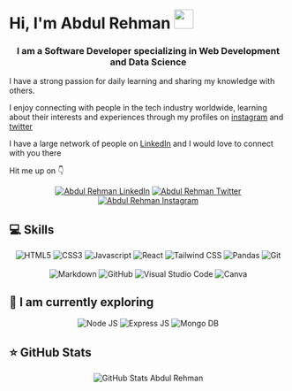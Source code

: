 # Hi, I'm Abdul Rehman <img src="https://raw.githubusercontent.com/MartinHeinz/MartinHeinz/master/wave.gif" width="35px">
<h3 align="center">I am a Software Developer specializing in Web Development and Data Science</h3>

I have a strong passion for daily learning and sharing my knowledge with others.

I enjoy connecting with people in the tech industry worldwide, learning about their interests and experiences through my profiles on [instagram](https://instagram.com/seziente) and [twitter](https://twitter.com/codeabdulwhat)          

I have a large network of people on [LinkedIn](https://linkedin.com/in/tooba-jamal) and I would love to connect with you there

Hit me up on 👇

<div align="center">
<a href="https://linkedin.com/in/r3hmantom"><img src="https://img.shields.io/badge/LinkedIn-0077B5?style=for-the-badge&logo=linkedin&logoColor=white" alt="Abdul Rehman LinkedIn"/></a>
<a href="https://twitter.com/codeabdulwhat"><img src="https://img.shields.io/badge/Twitter-1DA1F2?style=for-the-badge&logo=twitter&logoColor=white" alt="Abdul Rehman Twitter"></a>
<a href="https://instagram.com/seziente"><img src="https://img.shields.io/badge/Instagram-E4405F?style=for-the-badge&logo=instagram&logoColor=white" alt="Abdul Rehman Instagram"></a>
</div>

## 💻 Skills


<div align="center">
  <img src="https://img.shields.io/badge/HTML-239120?style=for-the-badge&logo=html5&logoColor=white" alt="HTML5">
  <img src="https://img.shields.io/badge/CSS-239120?&style=for-the-badge&logo=css3&logoColor=white" alt="CSS3">
  <img src="https://img.shields.io/badge/JavaScript-F7DF1E?style=for-the-badge&logo=javascript&logoColor=black" alt="Javascript">
  <img src="https://img.shields.io/badge/React-20232A?style=for-the-badge&logo=react&logoColor=61DAFB" alt="React">
  <img src="https://img.shields.io/badge/Tailwind_CSS-38B2AC?style=for-the-badge&logo=tailwind-css&logoColor=white" alt="Tailwind CSS">
  <img src="https://img.shields.io/badge/pandas-150458?style=for-the-badge&logo=pandas&logoColor=white" alt="Pandas">
  <img src="https://img.shields.io/badge/GIT-E44C30?style=for-the-badge&logo=git&logoColor=white" alt="Git">
  <br>
  <br>
  
  <img src="https://img.shields.io/badge/Markdown-000000?style=for-the-badge&logo=markdown&logoColor=white" alt="Markdown">

  <img src="https://img.shields.io/badge/GitHub-100000?style=for-the-badge&logo=github&logoColor=white" alt="GitHub">
  <img src="https://img.shields.io/badge/Visual_Studio_Code-0078D4?style=for-the-badge&logo=visual%20studio%20code&logoColor=white" alt="Visual Studio Code">
  <img src="https://img.shields.io/badge/-Canva-FB750B?logo=canva&logoColor=00C4CC&style=for-the-badge&logoWidth=30" alt="Canva">
</div>




 ## 🚀 I am currently exploring

<div align="center">
  <img src="https://img.shields.io/badge/Node.js-43853D?style=for-the-badge&logo=node.js&logoColor=white" alt="Node JS">
  <img src="https://img.shields.io/badge/Express.js-404D59?style=for-the-badge" alt="Express JS">
  <img src="https://img.shields.io/badge/MongoDB-4EA94B?style=for-the-badge&logo=mongodb&logoColor=white" alt="Mongo DB">
</div>

## ⭐ GitHub Stats

<div align="center">
  <img src="https://github-readme-stats.vercel.app/api/?username=r3hmantom&count_private=true&bg_color=BE5A83&hide_border=true&title_color=F5EEF8&text_color=D4ADFC&show_icons=true&icon_color=B6EAFA""https://github.com/anuraghazra/github-readme-stats" alt="GitHub Stats Abdul Rehman ">
</div>


